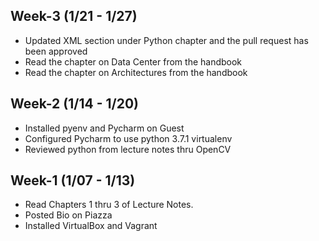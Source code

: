 ## Week-3 (1/21 - 1/27)

* Updated XML section under Python chapter and the pull request has been approved
* Read the chapter on Data Center from the handbook
* Read the chapter on Architectures from the handbook

## Week-2 (1/14 - 1/20)

* Installed pyenv and Pycharm on Guest
* Configured Pycharm to use python 3.7.1 virtualenv
* Reviewed python from lecture notes thru OpenCV

## Week-1 (1/07 - 1/13)

* Read Chapters 1 thru 3 of Lecture Notes.
* Posted Bio on Piazza
* Installed VirtualBox and Vagrant
